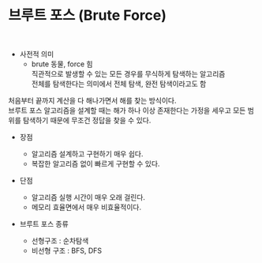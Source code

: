 # 브루트 포스 (Brute Force)

<br>

- 사전적 의미  
    - brute 동물, force 힘  
직관적으로 발생할 수 있는 모든 경우를 무식하게 탐색하는 알고리즘  
전체를 탐색한다는 의미에서 전체 탐색, 완전 탐색이라고도 함

처음부터 끝까지 계산을 다 해나가면서 해를 찾는 방식이다.  
브루트 포스 알고리즘을 설계할 때는 해가 하나 이상 존재한다는 가정을 세우고 모든 범위를 탐색하기 때문에 무조건 정답을 찾을 수 있다.  

- 장점
    - 알고리즘 설계하고 구현하기 매우 쉽다.
    - 복잡한 알고리즘 없이 빠르게 구현할 수 있다.   
  
- 단점
    - 알고리즘 실행 시간이 매우 오래 걸린다.
    - 메모리 효율면에서 매우 비효율적이다.

- 브루트 포스 종류
    - 선형구조 : 순차탐색
    - 비선형 구조 : BFS, DFS

